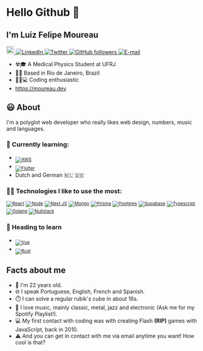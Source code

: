 # Hello Github 👋

## I'm Luiz Felipe Moureau

<a href="https://moureau.dev/" target="_blank">
 <img src="https://cdn.discordapp.com/attachments/520337029964496918/1109956731229966496/239768207-576ed809-a3d3-48c7-b330-c9258393adf9.png" height="21">
</a>


<a href="https://www.linkedin.com/in/luizfelipesmoureau/" target="_blank">
  <img src="https://img.shields.io/badge/LinkedIn-%230077B5.svg?&style=flat-square&logo=linkedin&logoColor=white" alt="LinkedIn">
</a>

<a href="https://twitter.com/luizmoureau" target="_blank">
  <img src="https://img.shields.io/badge/Twitter-%230077B5.svg?&style=flat-square&logo=twitter&logoColor=white" alt="Twitter">
</a>

<a href="https://github.com/mococa" target="_blank">
  <img alt="GitHub followers" src="https://img.shields.io/github/followers/mococa?color=%23000000&style=flat-square">
</a>

<a href="mailto:luiz@moureau.dev" target="_blank">
  <img alt="E-mail" src="https://img.shields.io/static/v1?color=%23fff&logo=gmail&logoColor=%23f44&message=Gmail&label=&style=flat-square">
</a>

- ☢️🎓 A Medical Physics Student at UFRJ
- 🌴🌅 Based in Rio de Janeiro, Brazil
- 👨‍💻💻 Coding enthusiastic
- https://moureau.dev

## :smiley: About

I'm a polyglot web developer who really likes web design, numbers, music and languages.

### :seedling: Currently learning:

- <a href="https://aws.amazon.com/" target="_blank"><sub><img src="https://img.shields.io/badge/Amazon_AWS-FF9900?style=for-the-badge&logo=amazonaws&logoColor=white" alt="AWS" title="AWS"></sub></a>
- <a href="https://flutter.dev/" target="_blank"><sub><img src="https://img.shields.io/badge/Flutter-02569B?style=for-the-badge&logo=flutter&logoColor=white" alt="Flutter" title="Flutter"></sub></a>
- <span title="What, can't I learn actual languages as well?">Dutch and German :netherlands: :de:</span>

### :man_technologist: Technologies I like to use the most:

<div style="display: flex; align-items: baseline; max-width: 500px; flex-flow: wrap; gap: 4px;">
  <a href="https://reactjs.org/" target="_blank"><sub><img src="https://img.shields.io/badge/React-20232A?style=for-the-badge&logo=react&logoColor=61DAFB" alt="React" title="React"></sub></a>
  <a href="https://nodejs.org/en/" target="_blank"><sub><img src="https://img.shields.io/badge/Node.js-339933?style=for-the-badge&logo=nodedotjs&logoColor=white" alt="Node" title="Node"></sub></a>
  <a href="https://nextjs.org/" target="_blank"><sub><img src="https://img.shields.io/badge/next.js-000000?style=for-the-badge&logo=nextdotjs&logoColor=white" alt="Next JS" title="Next JS"></sub></a>
  <a href="https://www.mongodb.com/" target="_blank"><sub><img src="https://img.shields.io/badge/MongoDB-4EA94B?style=for-the-badge&logo=mongodb&logoColor=white" alt="Mongo" title="Mongo"></sub></a>
  <a href="https://www.prisma.io/" target="_blank"><sub><img src="https://img.shields.io/badge/Prisma-3982CE?style=for-the-badge&logo=Prisma&logoColor=white" alt="Prisma" title="Prisma"></sub></a>
  <a href="https://www.postgresql.org/" target="_blank"><sub><img src="https://img.shields.io/badge/PostgreSQL-316192?style=for-the-badge&logo=postgresql&logoColor=white" alt="Postgres" title="Postgres"></sub></a>
  <a href="https://supabase.com/" target="_blank"><sub><img src="https://img.shields.io/badge/Supabase-181818?style=for-the-badge&logo=supabase&logoColor=white" alt="Supabase" title="Supabase"></sub></a>
  <a href="https://www.typescriptlang.org/" target="_blank"><sub><img src="https://img.shields.io/badge/Typescript-3982CE?style=for-the-badge&logo=typescript&logoColor=white" alt="Typescript" title="Typescript"></sub></a>
  <a href="https://go.dev/" target="_blank"><sub><img src="https://img.shields.io/badge/Golang-00ADD8?style=for-the-badge&logo=go&logoColor=white" alt="Golang" title="Golang"></sub></a>
  <a href="https://nullstack.app/" target="_blank"><sub>
<img src="https://tinyurl.com/nullstack-badge" alt="Nullstack" title="Nullstack">
</sub></a>
</div>

### :bug: Heading to learn

- <a href="https://vuejs.org/" target="_blank"><sub><img src="https://img.shields.io/badge/Vue.js-35495E?style=for-the-badge&logo=vuedotjs&logoColor=4FC08D" alt="Vue" title="Vue"></sub></a>
- <a href="https://www.rust-lang.org/" target="_blank"><sub><img src="https://img.shields.io/badge/Rust-000000?style=for-the-badge&logo=rust&logoColor=white" alt="Rust" title="Rust"></sub></a>


## Facts about me

- 👦 I'm 22 years old.
- 🌐 I speak Portuguese, English, French and Spanish.
- ⏱️ I can solve a regular rubik's cube in about 16s.
- 🎵 I love music, mainly classic, metal, jazz and electronic (Ask me for my Spotify Playlist!).
- 💻 My first contact with coding was with creating Flash **(RIP)** games with JavaScript, back in 2010.
- ⚠️ And you can get in contact with me via email anytime you want! How cool is that?
